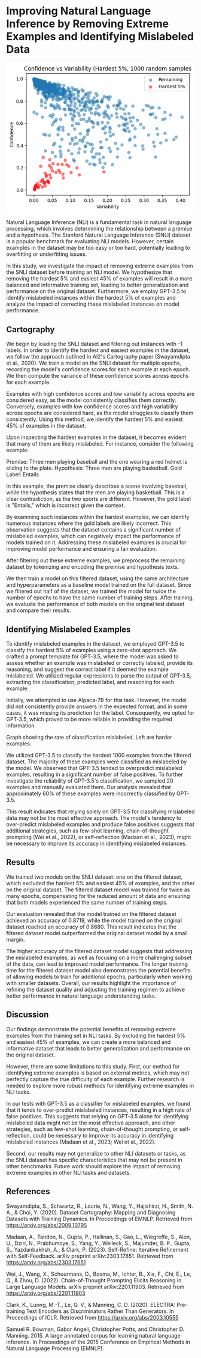 # Improving Natural Language Inference by Removing Extreme Examples and Identifying Mislabeled Data

![hardest 5%](/cartography/hard5.png)

Natural Language Inference (NLI) is a fundamental task in natural language processing, which involves determining the relationship between a premise and a hypothesis. The Stanford Natural Language Inference (SNLI) dataset is a popular benchmark for evaluating NLI models. However, certain examples in the dataset may be too easy or too hard, potentially leading to overfitting or underfitting issues.

In this study, we investigate the impact of removing extreme examples from the SNLI dataset before training an NLI model. We hypothesize that removing the hardest 5% and easiest 45% of examples will result in a more balanced and informative training set, leading to better generalization and performance on the original dataset. Furthermore, we employ GPT-3.5 to identify mislabeled instances within the hardest 5% of examples and analyze the impact of correcting these mislabeled instances on model performance.

## Cartography

We begin by loading the SNLI dataset and filtering out instances with -1 labels. In order to identify the hardest and easiest examples in the dataset, we follow the approach outlined in AI2's Cartography paper (Swayamdipta et al., 2020). We train a model on the SNLI dataset for multiple epochs, recording the model's confidence scores for each example at each epoch. We then compute the variance of these confidence scores across epochs for each example.

Examples with high confidence scores and low variability across epochs are considered easy, as the model consistently classifies them correctly. Conversely, examples with low confidence scores and high variability across epochs are considered hard, as the model struggles to classify them consistently. Using this method, we identify the hardest 5% and easiest 45% of examples in the dataset.

Upon inspecting the hardest examples in the dataset, it becomes evident that many of them are likely mislabeled. For instance, consider the following example:

Premise: Three men playing baseball and the one wearing a red helmet is sliding to the plate.
Hypothesis: Three men are playing basketball.
Gold Label: Entails

In this example, the premise clearly describes a scene involving baseball, while the hypothesis states that the men are playing basketball. This is a clear contradiction, as the two sports are different. However, the gold label is "Entails," which is incorrect given the context.

By examining such instances within the hardest examples, we can identify numerous instances where the gold labels are likely incorrect. This observation suggests that the dataset contains a significant number of mislabeled examples, which can negatively impact the performance of models trained on it. Addressing these mislabeled examples is crucial for improving model performance and ensuring a fair evaluation.

After filtering out these extreme examples, we preprocess the remaining dataset by tokenizing and encoding the premise and hypothesis texts.

We then train a model on this filtered dataset, using the same architecture and hyperparameters as a baseline model trained on the full dataset. Since we filtered out half of the dataset, we trained the model for twice the number of epochs to have the same number of training steps. After training, we evaluate the performance of both models on the original test dataset and compare their results.

## Identifying Mislabeled Examples

To identify mislabeled examples in the dataset, we employed GPT-3.5 to classify the hardest 5% of examples using a zero-shot approach. We crafted a prompt template for GPT-3.5, where the model was asked to assess whether an example was mislabeled or correctly labeled, provide its reasoning, and suggest the correct label if it deemed the example mislabeled. We utilized regular expressions to parse the output of GPT-3.5, extracting the classification, predicted label, and reasoning for each example.

Initially, we attempted to use Alpaca-7B for this task. However, the model did not consistently provide answers in the expected format, and in some cases, it was missing its prediction for the label. Consequently, we opted for GPT-3.5, which proved to be more reliable in providing the required information.

Graph showing the rate of classification mislabeled. Left are harder examples.

We utilized GPT-3.5 to classify the hardest 1000 examples from the filtered dataset. The majority of these examples were classified as mislabeled by the model. We observed that GPT-3.5 tended to overpredict mislabeled examples, resulting in a significant number of false positives. To further investigate the reliability of GPT-3.5's classification, we sampled 20 examples and manually evaluated them. Our analysis revealed that approximately 60% of these examples were incorrectly classified by GPT-3.5.

This result indicates that relying solely on GPT-3.5 for classifying mislabeled data may not be the most effective approach. The model's tendency to over-predict mislabeled examples and produce false positives suggests that additional strategies, such as few-shot learning, chain-of-thought prompting (Wei et al., 2022), or self-reflection (Madaan et al., 2023), might be necessary to improve its accuracy in identifying mislabeled instances.

## Results

We trained two models on the SNLI dataset: one on the filtered dataset, which excluded the hardest 5% and easiest 45% of examples, and the other on the original dataset. The filtered dataset model was trained for twice as many epochs, compensating for the reduced amount of data and ensuring that both models experienced the same number of training steps.

Our evaluation revealed that the model trained on the filtered dataset achieved an accuracy of 0.8719, while the model trained on the original dataset reached an accuracy of 0.8680. This result indicates that the filtered dataset model outperformed the original dataset model by a small margin.

The higher accuracy of the filtered dataset model suggests that addressing the mislabeled examples, as well as focusing on a more challenging subset of the data, can lead to improved model performance. The longer training time for the filtered dataset model also demonstrates the potential benefits of allowing models to train for additional epochs, particularly when working with smaller datasets. Overall, our results highlight the importance of refining the dataset quality and adjusting the training regimen to achieve better performance in natural language understanding tasks.

## Discussion

Our findings demonstrate the potential benefits of removing extreme examples from the training set in NLI tasks. By excluding the hardest 5% and easiest 45% of examples, we can create a more balanced and informative dataset that leads to better generalization and performance on the original dataset.

However, there are some limitations to this study. First, our method for identifying extreme examples is based on external metrics, which may not perfectly capture the true difficulty of each example. Further research is needed to explore more robust methods for identifying extreme examples in NLI tasks.

In our tests with GPT-3.5 as a classifier for mislabeled examples, we found that it tends to over-predict mislabeled instances, resulting in a high rate of false positives. This suggests that relying on GPT-3.5 alone for identifying mislabeled data might not be the most effective approach, and other strategies, such as few-shot learning, chain-of-thought prompting, or self-reflection, could be necessary to improve its accuracy in identifying mislabeled instances (Madaan et al., 2023; Wei et al., 2022).

Second, our results may not generalize to other NLI datasets or tasks, as the SNLI dataset has specific characteristics that may not be present in other benchmarks. Future work should explore the impact of removing extreme examples in other NLI tasks and datasets.

## References

Swayamdipta, S., Schwartz, R., Lourie, N., Wang, Y., Hajishirzi, H., Smith, N. A., & Choi, Y. (2020). Dataset Cartography: Mapping and Diagnosing Datasets with Training Dynamics. In Proceedings of EMNLP. Retrieved from https://arxiv.org/abs/2009.10795

Madaan, A., Tandon, N., Gupta, P., Hallinan, S., Gao, L., Wiegreffe, S., Alon, U., Dziri, N., Prabhumoye, S., Yang, Y., Welleck, S., Majumder, B. P., Gupta, S., Yazdanbakhsh, A., & Clark, P. (2023). Self-Refine: Iterative Refinement with Self-Feedback. arXiv preprint arXiv:2303.17651. Retrieved from https://arxiv.org/abs/2303.17651

Wei, J., Wang, X., Schuurmans, D., Bosma, M., Ichter, B., Xia, F., Chi, E., Le, Q., & Zhou, D. (2022). Chain-of-Thought Prompting Elicits Reasoning in Large Language Models. arXiv preprint arXiv:2201.11903. Retrieved from https://arxiv.org/abs/2201.11903

Clark, K., Luong, M.-T., Le, Q. V., & Manning, C. D. (2020). ELECTRA: Pre-training Text Encoders as Discriminators Rather Than Generators. In Proceedings of ICLR. Retrieved from https://arxiv.org/abs/2003.10555

Samuel R. Bowman, Gabor Angeli, Christopher Potts, and Christopher D. Manning. 2015. A large annotated corpus for learning natural language inference. In Proceedings of the 2015 Conference on Empirical Methods in Natural Language Processing (EMNLP).

